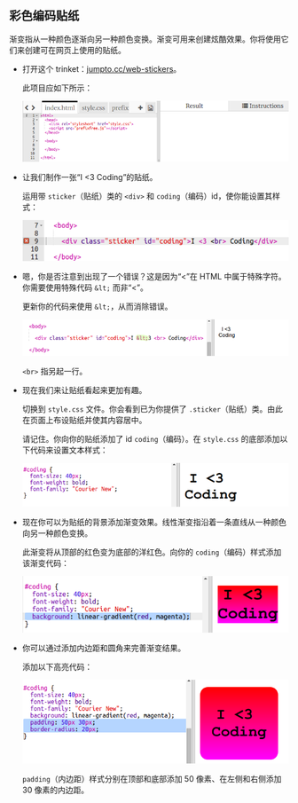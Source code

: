 ## 彩色编码贴纸

渐变指从一种颜色逐渐向另一种颜色变换。渐变可用来创建炫酷效果。你将使用它们来创建可在网页上使用的贴纸。 

+ 打开这个 trinket：<a href="http://jumpto.cc/web-stickers" target="_blank">jumpto.cc/web-stickers</a>。 

	此项目应如下所示：

	![screenshot](images/stickers-starter.png)

+ 让我们制作一张“I <3 Coding”的贴纸。 

	运用带 `sticker`（贴纸）类的 `<div>` 和 `coding`（编码）id，使你能设置其样式： 

	![screenshot](images/stickers-coding-error.png)


+ 嗯，你是否注意到出现了一个错误？这是因为“<”在 HTML 中属于特殊字符。你需要使用特殊代码 `&lt;` 而非“<”。 

	更新你的代码来使用 `&lt;`，从而消除错误。 

	![screenshot](images/stickers-coding-fixed.png)

	`<br>` 指另起一行。 

+ 现在我们来让贴纸看起来更加有趣。 

	切换到 `style.css` 文件。你会看到已为你提供了 `.sticker`（贴纸）类。由此在页面上布设贴纸并使其内容居中。 

	请记住。你向你的贴纸添加了 id `coding`（编码）。在 `style.css` 的底部添加以下代码来设置文本样式：

	![screenshot](images/stickers-coding-font.png)

+ 现在你可以为贴纸的背景添加渐变效果。线性渐变指沿着一条直线从一种颜色向另一种颜色变换。

	此渐变将从顶部的红色变为底部的洋红色。向你的 `coding`（编码）样式添加该渐变代码：

	![screenshot](images/stickers-coding-gradient.png)

+ 你可以通过添加内边距和圆角来完善渐变结果。 

	添加以下高亮代码：

	![screenshot](images/stickers-coding-padding.png)

	`padding`（内边距）样式分别在顶部和底部添加 50 像素、在左侧和右侧添加 30 像素的内边距。 





